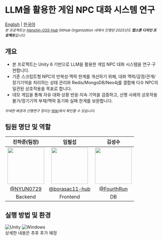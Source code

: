 # LLM을 활용한 게임 NPC 대화 시스템 연구
[English](README.md) | [한국어](README.ko.md)  
<sub>*본 프로젝트는 [Hanshin-OSS-Hub](https://github.com/Hanshin-OSS-Hub) GitHub Organization 내에서 진행된 2025년도 **캡스톤 디자인 프로젝트**입니다.*</sub>


## 개요
- 본 프로젝트는 Unity 6 기반으로 LLM을 활용한 게임 NPC 대화 시스템을 연구·구현합니다.  
- 기존 스크립트형 NPC의 반복성·맥락 한계를 개선하기 위해, 대화 맥락/감정/관계/장기기억을 처리하는 상태 관리와 Redis/MongoDB/Neo4j를 결합해 다수 NPC의 일관된 상호작용을 목표로 합니다.  
- 데모 게임을 통해 자유 대화·상황 반응·지속 기억을 검증하고, 선행 사례의 상호작용 불가/장기기억 부재/맥락 동기화 실패 한계를 보완합니다.

<sub>*자세한 배경과 선행연구 정리는 [Wiki](./wiki)에서 확인할 수 있습니다.*</sub>


## 팀원 명단 및 역할
|진하준(팀장)|임필섭|김성수|
|:-:|:-:|:-:|
|<img src="https://github.com/NYUN0729.png" width="120"/>|<img src="https://github.com/borasac11-hub.png" width="120"/>|<img src="https://github.com/FourthRun.png" width="120"/>|
|[@NYUN0729](https://github.com/NYUN0729)|[@borasac11-hub](https://github.com/borasac11-hub)|[@FourthRun](https://github.com/FourthRun)|
|Backend|Frontend|DB|


## 실행 방법 및 환경
![Unity](https://img.shields.io/badge/Unity-6.2_(6000.2.9f1)-black?logo=unity)
![Windows](https://img.shields.io/badge/Windows-supported-blue?logo=windows)  
상세한 내용은 추후 추가 예정
